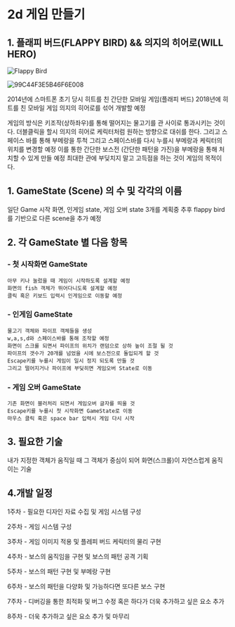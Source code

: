 # __2d 게임 만들기__

## 1. 플래피 버드(FLAPPY BIRD) && 의지의 히어로(WILL HERO)
![Flappy Bird](https://user-images.githubusercontent.com/68374446/94271138-2a5d3300-ff7c-11ea-848a-2d61f551a930.jpg)

![99C44F3E5B46F6E008](https://user-images.githubusercontent.com/68374446/95655352-a1302980-0b41-11eb-8523-4df116e8ac47.jpg)


  2014년에 스마트폰 초기 당시 히트를 친 간단한 모바일 게임(플래피 버드)
  2018년에 히트를 친 모바일 게임 의지의 히어로를 섞어 개발할 예정

  게임의 방식은 키조작(상하좌우)를 통해 떨어지는 물고기를 관 사이로 통과시키는 것이다.
  더블클릭을 할시 의지의 히어로 케릭터처럼 원하는 방향으로 대쉬를 한다.
  그리고 스페이스 바를 통해 부메랑을 투척 그리고 스페이스바를 다시 누를시 부메랑과 케릭터의 위치를 변경할 예정
  이를 통한 간단한 보스전 (간단한 패턴을 가진)을 부메랑을 통해 처치할 수 있게 만들 예정
  최대한 관에 부딪치지 말고 고득점을 하는 것이 게임의 목적이다.

## 1. GameState (Scene) 의 수 및 각각의 이름

  일단 Game 시작 화면, 인게임 state, 게임 오버 state 3개를 계획중
  추후 flappy bird를 기반으로 다른 scene을 추가 예정
  
## 2. 각 GameState 별 다음 항목

### - 첫 시작화면 GameState
    아무 키나 눌렀을 때 게임이 시작하도록 설계할 예정
    화면의 fish 객체가 뛰어다니도록 설계할 예정
    클릭 혹은 키보드 입력시 인게임으로 이동할 예정

### - 인게임 GameState
    물고기 객체와 파이프 객체들을 생성
    w,a,s,d와 스페이스바를 통해 조작할 예정
    화면이 스크롤 되면서 파이프의 위치가 랜덤으로 상하 높이 조절 될 것
    파이프의 갯수가 20개를 넘었을 시에 보스전으로 돌입되게 할 것
    Escape키를 누를시 게임이 일시 정지 되도록 만들 것
    그리고 떨어지거나 파이프에 부딪히면 게임오버 State로 이동

### - 게임 오버 GameState
    기존 화면이 블러처리 되면서 게임오버 글자를 띄울 것
    Escape키를 누를시 첫 시작화면 GameState로 이동
    마우스 클릭 혹은 space bar 입력시 게임 다시 시작

## 3. 필요한 기술

  내가 지정한 객체가 움직일 때 그 객체가 중심이 되어 화면(스크롤)이
  자연스럽게 움직이는 기술 
  
## 4.개발 일정

  1주차 - 필요한 디자인 자료 수집 및 게임 시스템 구성

  2주차 - 게임 시스템 구성

  3주차 - 게임 이미지 적용 및 플레피 버드 케릭터의 물리 구현

  4주차 - 보스의 움직임을 구현 및 보스의 패턴 공격 기획

  5주차 - 보스의 패턴 구현 및 부메랑 구현

  6주차 - 보스의 패턴을 다양화 및 가능하다면 또다른 보스 구현

  7주차 - 디버깅을 통한 최적화 및 버그 수정 혹은 하다가 더욱 추가하고 싶은 요소 추가

  8주차 - 더욱 추가하고 싶은 요소 추가 및 마무리
